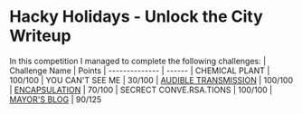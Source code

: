 # Hacky Holidays - Unlock the City Writeup
 In this competition I managed to complete the following challenges:
 | Challenge Name          | Points
 | --------------          | ------
 | CHEMICAL PLANT          | 100/100
 | YOU CAN'T SEE ME        | 30/100
 | [AUDIBLE TRANSMISSION](https://github.com/LeonGurin/My-CTF-challenge-Writeups/tree/main/Hacky%20Holidays%20-%20Unlock%20the%20City/AUDIBLE%20TRANSMISSION)    | 100/100
 | [ENCAPSULATION](https://github.com/LeonGurin/My-CTF-challenge-Writeups/tree/main/Hacky%20Holidays%20-%20Unlock%20the%20City/ENCAPSULATION)           | 70/100
 | SECRECT CONVE.RSA.TIONS | 100/100
 | [MAYOR'S BLOG](https://github.com/LeonGurin/My-CTF-challenge-Writeups/tree/main/Hacky%20Holidays%20-%20Unlock%20the%20City/MAYOR'S%20BLOG)            | 90/125